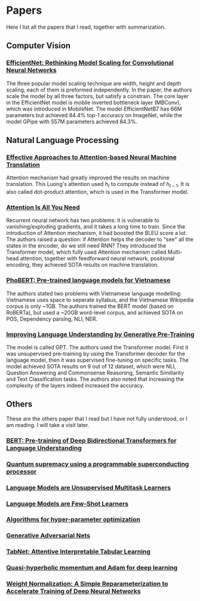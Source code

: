 # Papers

Here I list all the papers that I read, together with summarization.

## Computer Vision

### [EfficientNet: Rethinking Model Scaling for Convolutional Neural Networks](https://arxiv.org/abs/1905.11946)
The three popular model scaling technique are width, height and depth scaling, each of them is preformed independently. In the paper, the authors scale the model by all three factors, but satisfy a constrain. The core layer in the EfficientNet model is mobile inverted bottleneck layer (MBConv), which was introduced in MobileNet. The model EfficientNetB7 has 66M parameters but achieved 84.4% top-1 accuracy on ImageNet, while the model GPipe with 557M parameters achieved 84.3%.

## Natural Language Processing

### [Effective Approaches to Attention-based Neural Machine Translation](https://arxiv.org/abs/1508.04025)
Attention mechanism had greatly improved the results on machine translation. This Luong's attention used $h_t$ to compute instead of $h_{t-1}$. It is also called dot-product attention, which is used in the Transformer model.

### [Attention Is All You Need](https://arxiv.org/abs/1706.03762)
Recurrent neural network has two problems: it is vulnerable to vanishing/exploding gradients, and it takes a long time to train. Since the introduction of Attention mechanism, it had boosted the BLEU score a lot. The authors raised a question: if Attention helps the decoder to "see" all the states in the encoder, do we still need RNN? They introduced the Transformer model, which fully used Attention mechanism called Multi-head attention, together with feedforward neural network, positional encoding, they achieved SOTA results on machine translation.

### [PhoBERT: Pre-trained language models for Vietnamese](https://arxiv.org/abs/2003.00744)
The authors stated two problems with Vietnamese language modelling: Vietnamese uses space to seperate syllabus, and the Vietnamese Wikipedia corpus is only ~1GB. The authors trained the BERT model (based on RoBERTa), but used a ~20GB word-level corpus, and achieved SOTA on POS, Dependency parsing, NLI, NER.

### [Improving Language Understanding by Generative Pre-Training](https://cdn.openai.com/research-covers/language-unsupervised/language_understanding_paper.pdf)
The model is called GPT. The authors used the Transformer model. First it was unsupervised pre-training by using the Transformer decoder for the language model, then it was supervised fine-tuning on specific tasks. The model achieved SOTA results on 9 out of 12 dataset, which were NLI, Question Answering and Commonsense Reasoning, Semantic Similiarity and Text Classification tasks. The authors also noted that increasing the complexity of the layers indeed increased the accuracy.

## Others
These are the others paper that I read but I have not fully understood, or I am reading. I will take a visit later.
### [BERT: Pre-training of Deep Bidirectional Transformers for Language Understanding](https://arxiv.org/abs/1810.04805)
### [Quantum supremacy using a programmable superconducting processor](https://www.nature.com/articles/s41586-019-1666-5)
### [Language Models are Unsupervised Multitask Learners](https://d4mucfpksywv.cloudfront.net/better-language-models/language_models_are_unsupervised_multitask_learners.pdf)
### [Language Models are Few-Shot Learners](https://arxiv.org/abs/2005.14165)
### [Algorithms for hyper-parameter optimization](http://papers.nips.cc/paper/4443-algorithms-for-hyper)
### [Generative Adversarial Nets](https://arxiv.org/pdf/1406.2661.pdf)
### [TabNet: Attentive Interpretable Tabular Learning](https://arxiv.org/abs/1908.07442)
### [Quasi-hyperbolic momentum and Adam for deep learning](https://arxiv.org/abs/1810.06801)
### [Weight Normalization: A Simple Reparameterization to Accelerate Training of Deep Neural Networks](https://arxiv.org/abs/1602.07868)
